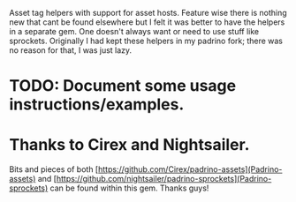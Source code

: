 Asset tag helpers with support for asset hosts. Feature wise there is nothing new that cant be found elsewhere but I felt it was better to have the helpers in a separate gem. One doesn't always want or need to use stuff like sprockets. Originally I had kept these helpers in my padrino fork; there was no reason for that, I was just lazy.

# TODO: Document some usage instructions/examples.

# Thanks to Cirex and Nightsailer. 

Bits and pieces of both [https://github.com/Cirex/padrino-assets](Padrino-assets) and
[https://github.com/nightsailer/padrino-sprockets](Padrino-sprockets) can be found within this gem. Thanks guys!                                                                                   